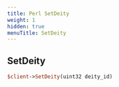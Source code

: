 ```yaml
---
title: Perl SetDeity
weight: 1
hidden: true
menuTitle: SetDeity
---
```

## SetDeity
```perl
$client->SetDeity(uint32 deity_id)
```